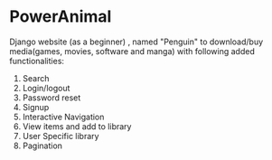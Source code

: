 # PowerAnimal

Django website (as a beginner) , named "Penguin" to download/buy media(games, movies, software and manga) with following added functionalities:
1. Search
2. Login/logout
3. Password reset
4. Signup
5. Interactive Navigation
6. View items and add to library
7. User Specific library
8. Pagination
